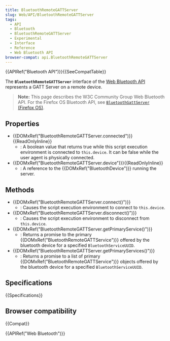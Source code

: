```yaml
---
title: BluetoothRemoteGATTServer
slug: Web/API/BluetoothRemoteGATTServer
tags:
  - API
  - Bluetooth
  - BluetoothRemoteGATTServer
  - Experimental
  - Interface
  - Reference
  - Web Bluetooth API
browser-compat: api.BluetoothRemoteGATTServer
---
```

{{APIRef("Bluetooth API")}}{{SeeCompatTable}}

The **`BluetoothRemoteGATTServer`** interface of the [Web Bluetooth API](/en-US/docs/Web/API/Web_Bluetooth_API) represents a GATT
Server on a remote device.

> **Note:** This page describes the W3C Community Group Web Bluetooth API. For the Firefox OS
> Bluetooth API, see [`BluetoothGattServer`
> (Firefox OS)](/en-US/docs/Archive/B2G_OS/API/BluetoothGattServer).

## Properties

- {{DOMxRef("BluetoothRemoteGATTServer.connected")}}{{ReadOnlyInline}}
  - : A boolean value that returns true while this script execution environment is
    connected to `this.device`. It can be false while the user agent is
    physically connected.
- {{DOMxRef("BluetoothRemoteGATTServer.device")}}{{ReadOnlyInline}}
  - : A reference to the {{DOMxRef("BluetoothDevice")}} running the server.

## Methods

- {{DOMxRef("BluetoothRemoteGATTServer.connect()")}}
  - : Causes the script execution environment to connect to `this.device`.
- {{DOMxRef("BluetoothRemoteGATTServer.disconnect()")}}
  - : Causes the script execution environment to disconnect from `this.device`.
- {{DOMxRef("BluetoothRemoteGATTServer.getPrimaryService()")}}
  - : Returns a promise to the primary {{DOMxRef("BluetoothRemoteGATTService")}} offered by the
    bluetooth device for a specified `BluetoothServiceUUID`.
- {{DOMxRef("BluetoothRemoteGATTServer.getPrimaryServices()")}}
  - : Returns a promise to a list of primary {{DOMxRef("BluetoothRemoteGATTService")}} objects
    offered by the bluetooth device for a specified `BluetoothServiceUUID`.

## Specifications

{{Specifications}}

## Browser compatibility

{{Compat}}

{{APIRef("Web Bluetooth")}}
